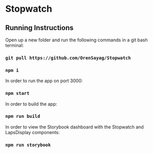 # Stopwatch

## Running Instructions

Open up a new folder and run the following commands in a git bash terminal:

### `git pull https://github.com/OrenSayag/Stopwatch`
### `npm i`

In order to run the app on port 3000:
### `npm start`

In order to build the app:
### `npm run build`

In order to view the Storybook dashboard with the Stopwatch and LapsDisplay components:
### `npm run storybook`